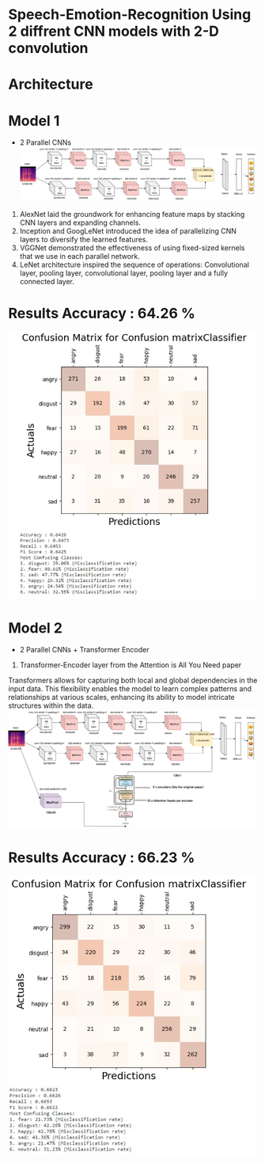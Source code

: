 # Speech-Emotion-Recognition Using 2 diffrent CNN models with 2-D convolution 
# Architecture

# Model 1
* 2 Parallel CNNs
![](./Assets/ParaNet.png)

1. AlexNet laid the groundwork for enhancing feature maps by stacking CNN layers and expanding channels.
2. Inception and GoogLeNet introduced the idea of parallelizing CNN layers to diversify the learned features.
3. VGGNet demonstrated the effectiveness of using fixed-sized kernels that we use in each parallel network.
4. LeNet architecture inspired the sequence of operations: Convolutional layer, pooling layer, convolutional layer, pooling layer and a fully connected layer.

# Results  Accuracy : 64.26 %
![](./Assets/ParaNetResults.jpg)


# Model 2
* 2 Parallel CNNs + Transformer Encoder
1. Transformer-Encoder layer from the Attention is All You Need paper


 Transformers allows for capturing both local and global dependencies in the input data. This flexibility enables the model to learn complex patterns and relationships at various scales, enhancing its ability to model intricate structures within the data.
![](./Assets/ParaNet%2Btransformer.png)

# Results  Accuracy : 66.23 %
![](./Assets/ParaNet%2BTransformersResult.jpg)

